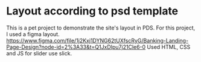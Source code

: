 # Layout according to psd template
This is a pet project to demonstrate the site's layout in PDS. For this project, I used a figma layout.
https://www.figma.com/file/1j2Kxj1DYNG62tUXfscRyG/Banking-Landing-Page-Design?node-id=2%3A33&t=Q1JxDIpu7j21Cle6-0
Used HTML, CSS and JS for slider use slick.

